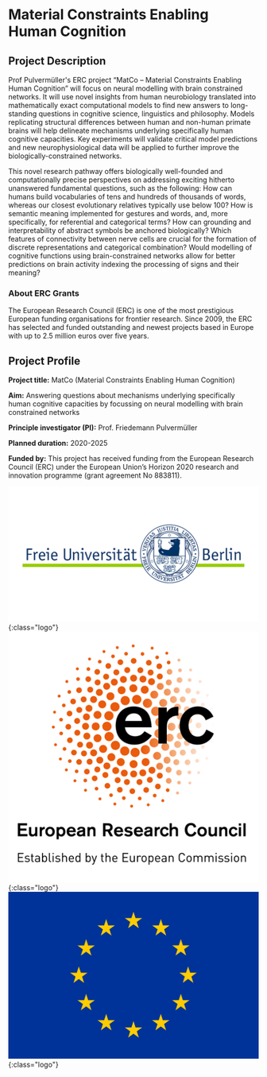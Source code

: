 # Material Constraints Enabling Human Cognition

## Project Description
Prof Pulvermüller's ERC project “MatCo – Material Constraints Enabling Human Cognition” will focus on neural modelling with brain constrained networks. It will use novel insights from human neurobiology translated into mathematically exact computational models to find new answers to long-standing questions in cognitive science, linguistics and philosophy. Models replicating structural differences between human and non-human primate brains will help delineate mechanisms underlying specifically human cognitive capacities. Key experiments will validate critical model predictions and new neurophysiological data will be applied to further improve the biologically-constrained networks.

This novel research pathway offers biologically well-founded and computationally precise perspectives on addressing exciting hitherto unanswered fundamental questions, such as the following: How can humans build vocabularies of tens and hundreds of thousands of words, whereas our closest evolutionary relatives typically use below 100? How is semantic meaning implemented for gestures and words, and, more specifically, for referential and categorical terms? How can grounding and interpretability of abstract symbols be anchored biologically? Which features of connectivity between nerve cells are crucial for the formation of discrete representations and categorical combination? Would modelling of cognitive functions using brain-constrained networks allow for better predictions on brain activity indexing the processing of signs and their meaning?

### About ERC Grants
The European Research Council (ERC) is one of the most prestigious European funding organisations for frontier research. Since 2009, the ERC has selected and funded outstanding and newest projects based in Europe with up to 2.5 million euros over five years.

## Project Profile
**Project title:** MatCo (Material Constraints Enabling Human Cognition)

**Aim:** Answering questions about mechanisms underlying specifically human cognitive capacities by focussing on neural modelling with brain constrained networks

**Principle investigator (PI):** Prof. Friedemann Pulvermüller

**Planned duration:** 2020-2025

**Funded by:** This project has received funding from the European Research Council (ERC) under the European Union’s Horizon 2020 research and innovation programme (grant agreement No 883811).

![logo-fu](/assets/img/logos/fu_logo_web.png){:class="logo"}
![logo-erc](/assets/img/logos/LOGO_ERC.png){:class="logo"}
![logo-EU](/assets/img/logos/EU_flag.jpg){:class="logo"}
